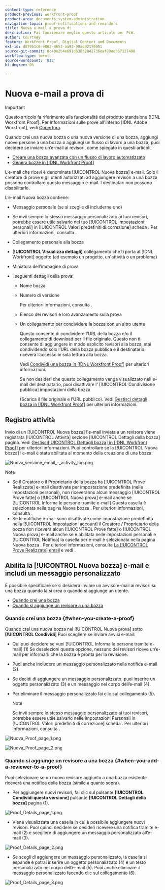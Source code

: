```yaml
---
content-type: reference
product-previous: workfront-proof
product-area: documents;system-administration
navigation-topic: proof-notifications-and-reminders
title: Nuova e-mail a prova di
description: Fai funzionare meglio questo articolo per PiW.
author: Courtney
feature: Workfront Proof, Digital Content and Documents
exl-id: d879b1c6-e862-4653-aa93-90ad92170951
source-git-commit: 0c40e2b4e691d63832842736eaf09eeb67127498
workflow-type: tm+mt
source-wordcount: '812'
ht-degree: 0%

---
```


# Nuova e-mail a prova di

>[!IMPORTANT]
>
>Questo articolo fa riferimento alla funzionalità del prodotto standalone [!DNL Workfront Proof]. Per informazioni sulle prove all&#39;interno [!DNL Adobe Workfront], vedi [Copertura](../../../review-and-approve-work/proofing/proofing.md).

<!--
<p style="color: #000000;" data-mc-conditions="QuicksilverOrClassic.Draft mode">Make this article work better for PiW.</p>
-->

Quando crei una nuova bozza o una nuova versione di una bozza, aggiungi nuove persone a una bozza o aggiungi un flusso di lavoro a una bozza, puoi decidere se inviare un’e-mail ai revisori, come spiegato in questi articoli:

* [Creare una bozza avanzata con un flusso di lavoro automatizzato](../../../review-and-approve-work/proofing/creating-proofs-within-workfront/create-automated-proof-workflow.md)
* [Genera bozze in [!DNL Workfront Proof]](../../../workfront-proof/wp-work-proofsfiles/create-proofs-and-files/generate-proofs.md)

L’e-mail che ricevi è denominata [!UICONTROL Nuova bozza] e-mail. Solo il creatore di prove e gli utenti autorizzati ad aggiungere revisori a una bozza possono controllare questo messaggio e-mail. I destinatari non possono disabilitarlo.

L’e-mail Nuova bozza contiene:

* Messaggio personale (se si sceglie di includerne uno)
* Se invii sempre lo stesso messaggio personalizzato ai tuoi revisori, potrebbe essere utile salvarlo nel tuo [!UICONTROL Impostazioni personali] in [!UICONTROL Valori predefiniti di correzione] scheda . Per ulteriori informazioni, consulta .
* Collegamento personale alla bozza
* **[!UICONTROL Visualizza dettagli]** collegamento che ti porta al [!DNL Workfront] oggetto (ad esempio un progetto, un&#39;attività o un problema)
* Miniatura dell&#39;immagine di prova
* I seguenti dettagli della prova:

   * Nome bozza
   * Numero di versione

      Per ulteriori informazioni, consulta .

   * Elenco dei revisori e loro avanzamento sulla prova
   * Un collegamento per condividere la bozza con un altro utente

      Questo consente di condividere l’URL della bozza e/o il collegamento di download per il file originale. Questo non ti consente di aggiungere in modo esplicito revisori alla bozza, stai condividendo solo l’URL della bozza pubblica e il destinatario riceverà l’accesso in sola lettura alla bozza.

      Vedi [Condividi una bozza in [!DNL Workfront Proof]](../../../workfront-proof/wp-work-proofsfiles/share-proofs-and-files/share-proof.md) per ulteriori informazioni.

      Se non desideri che questo collegamento venga visualizzato nell&#39;e-mail del destinatario, puoi disattivare l&#39; [!UICONTROL Condivisione pubblica] impostazioni della bozza

      (Scarica il file originale e l’URL pubblico). Vedi [Gestisci dettagli bozza in [!DNL Workfront Proof]](../../../workfront-proof/wp-work-proofsfiles/manage-your-work/manage-proof-details.md) per ulteriori informazioni.

## Registro attività

Invio di un [!UICONTROL Nuova bozza] l&#39;e-mail inviata a un revisore viene registrata [!UICONTROL Attività] sezione [!UICONTROL Dettagli della bozza] pagina. Vedi  [Gestisci[!UICONTROL  Dettagli bozza] in [!DNL Workfront Proof]](../../../workfront-proof/wp-work-proofsfiles/manage-your-work/manage-proof-details.md) per ulteriori informazioni. Puoi controllare se la [!UICONTROL Nuova bozza] l’e-mail è stata abilitata al momento della creazione di una bozza.

![Nuova_versione_email_-_activity_log.png](assets/new-verison-email---acitivity-log-350x44.png)

>[!NOTE]
>
>* Se il Creatore o il Proprietario della bozza ha [!UICONTROL Prove Realizzate] e-mail disattivate per impostazione predefinita (nelle impostazioni personali), non riceveranno alcun messaggio [!UICONTROL Prove fatte] o [!UICONTROL Nuova prova] e-mail anche se [!UICONTROL Informa le persone tramite e-mail] Questa casella è selezionata nella pagina Nuova bozza . Per ulteriori informazioni, consulta .
>* Se le notifiche e-mail sono disattivate come impostazione predefinita nella [!UICONTROL Impostazioni account] il Creatore / Proprietario della bozza non riceverà alcun [!UICONTROL Prove fatte] o [!UICONTROL Nuova prova] e-mail anche se è abilitata nelle impostazioni personali e [!UICONTROL Notifica] la casella per e-mail è selezionata nella pagina Nuova bozza . Per ulteriori informazioni, consulta [La [!UICONTROL Prove Realizzate] email](../../../workfront-proof/wp-emailsntfctns/proof-notifications-and-reminders/proof-made-email.md) e vedi .
>




## Abilita la [!UICONTROL Nuova bozza] e-mail e includi un messaggio personalizzato

È possibile specificare se si desidera inviare un avviso e-mail ai revisori su una bozza quando la si crea o quando si aggiunge un utente.

* [Quando crei una bozza](#when-you-create-a-proof)
* [Quando si aggiunge un revisore a una bozza](#when-you-add-a-reviewer-to-a-proof)

### Quando crei una bozza {#when-you-create-a-proof}

Quando crei una nuova bozza nel [!UICONTROL Nuova prova] sotto **[!UICONTROL Condividi]** Puoi scegliere se inviare avvisi e-mail:

* Qui puoi decidere se vuoi [!UICONTROL Informa le persone tramite e-mail] (1) Se deselezioni questa opzione, nessuno dei revisori riceve un’e-mail per informarli che la bozza è pronta per la revisione.
* Puoi anche includere un messaggio personalizzato nella notifica e-mail (2).
* Se decidi di aggiungere un messaggio personalizzato, puoi inserire un oggetto personalizzato (3) e un messaggio nel corpo dell’e-mail (4).
* Per eliminare il messaggio personalizzato fai clic sul collegamento (5).

   >[!NOTE]
   >
   >Se invii sempre lo stesso messaggio personalizzato ai tuoi revisori, potrebbe essere utile salvarlo nelle impostazioni Personali in [!UICONTROL Valori predefiniti di correzione] scheda . Per ulteriori informazioni, consulta .

![Nuova_Proof_page_1.png](assets/new-proof-page-1-350x186.png)

![Nuova_Proof_page_2.png](assets/new-proof-page-2-350x283.png)

### Quando si aggiunge un revisore a una bozza {#when-you-add-a-reviewer-to-a-proof}

Puoi selezionare se un nuovo revisore aggiunto a una bozza esistente riceverà una notifica della bozza (simile a quanto sopra).

* Per aggiungere nuovi revisori, fai clic sul pulsante **[!UICONTROL Condividi questa versione]** pulsante **[!UICONTROL Dettagli della bozza]** pagina (1).

![Proof_Details_page_1.png](assets/proof-details-page-1-350x118.png)

* Viene visualizzata una casella in cui è possibile aggiungere nuovi revisori. Puoi quindi decidere se desideri ricevere una notifica tramite e-mail (2) e scegliere di aggiungere un messaggio personalizzato all’e-mail (3).

![Proof_Details_page_2.png](assets/proof-details-page-2-350x174.png)

* Se scegli di aggiungere un messaggio personalizzato, la casella si espande e potrai inserire un oggetto personalizzato (4) e un testo personalizzato nel corpo dell’e-mail (5). Puoi anche eliminare il messaggio personalizzato facendo clic sul collegamento (6).

![Proof_Details_page_3.png](assets/proof-details-page-3-350x258.png)
